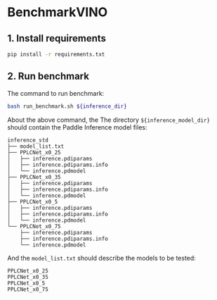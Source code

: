 # BenchmarkVINO

## 1. Install requirements

```bash
pip install -r requirements.txt
```

## 2. Run benchmark

The command to run benchmark:

```bash
bash run_benchmark.sh ${inference_dir}
```

About the above command, the The directory `${inference_model_dir}` should contain the Paddle Inference model files:

```
inference_std
├── model_list.txt
├── PPLCNet_x0_25
│   ├── inference.pdiparams
│   ├── inference.pdiparams.info
│   └── inference.pdmodel
├── PPLCNet_x0_35
│   ├── inference.pdiparams
│   ├── inference.pdiparams.info
│   └── inference.pdmodel
├── PPLCNet_x0_5
│   ├── inference.pdiparams
│   ├── inference.pdiparams.info
│   └── inference.pdmodel
└── PPLCNet_x0_75
    ├── inference.pdiparams
    ├── inference.pdiparams.info
    └── inference.pdmodel
```

And the `model_list.txt` should describe the models to be tested:

```
PPLCNet_x0_25
PPLCNet_x0_35
PPLCNet_x0_5
PPLCNet_x0_75
```

